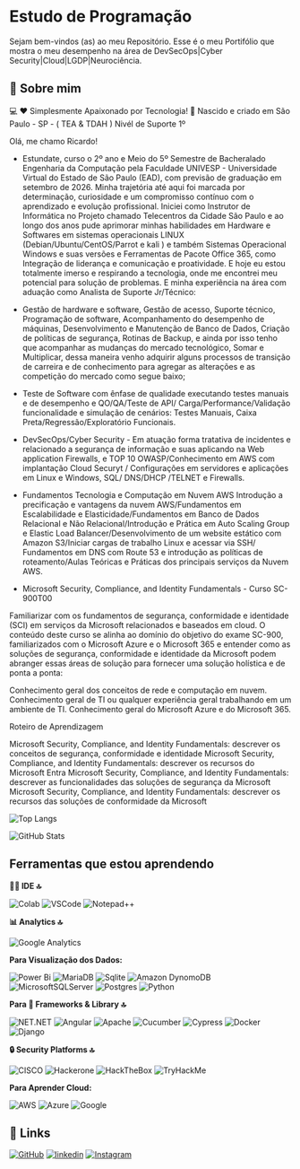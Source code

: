 # Estudo de Programação

Sejam bem-vindos (as) ao meu Repositório.
Esse é o meu Portifólio que mostra o meu desempenho na área de DevSecOps|Cyber Security|Cloud|LGDP|Neurociência.

## 🚀 Sobre mim
💻 ❤️ Simplesmente Apaixonado por Tecnologia!
📘 Nascido e criado em São Paulo - SP - ( TEA & TDAH ) Nivél de Suporte 1º

Olá, me chamo Ricardo!

- Estundate, curso o 2º ano e Meio do 5º Semestre de Bacheralado Engenharia da Computação pela Faculdade UNIVESP - Universidade Virtual do Estado de São Paulo (EAD), com previsão de graduação em setembro de 2026.
Minha trajetória até aqui foi marcada por determinação, curiosidade e um compromisso contínuo com o aprendizado e evolução profissional. Iniciei como Instrutor de Informática no Projeto chamado Telecentros da Cidade São Paulo e ao longo dos anos pude aprimorar minhas habilidades em Hardware e Softwares em sistemas operacionais LINUX (Debian/Ubuntu/CentOS/Parrot e kali ) e também Sistemas Operacional Windows e suas versões e Ferramentas de Pacote Office 365, como Integração de liderança e comunicação e proatividade. E hoje eu estou totalmente imerso e respirando a tecnologia, onde me encontrei meu potencial para solução de problemas. 
E minha experiência na área com aduação  como Analista de Suporte Jr/Técnico:

- Gestão de hardware e software, Gestão de acesso, Suporte técnico, Programação de software, Acompanhamento do desempenho de máquinas, Desenvolvimento e Manutenção de Banco de Dados, Criação de políticas de segurança, Rotinas de Backup, e ainda por isso tenho que acompanhar as mudanças do mercado tecnológico, Somar e Multiplicar, dessa maneira venho adquirir alguns processos de transição de carreira e de conhecimento para agregar as alterações e as competição do mercado como segue baixo;

- Teste de Software com ênfase de qualidade executando testes manuais e de desempenho e QO/QA/Teste de API/ Carga/Performance/Validação funcionalidade e simulação de cenários: Testes Manuais, Caixa Preta/Regressão/Exploratório Funcionais.

- DevSecOps/Cyber Security - Em  atuação forma tratativa de incidentes e relacionado a segurança de informação e suas aplicando na Web application Firewalls, e TOP 10 OWASP/Conhecimento em AWS com implantação Cloud Securyt / Configurações em servidores e aplicações em Linux e Windows, SQL/ DNS/DHCP /TELNET e Firewalls.

- Fundamentos Tecnologia e Computação em Nuvem AWS
Introdução a precificação e vantagens da nuvem AWS/Fundamentos em Escalabilidade e Elasticidade/Fundamentos em Banco de Dados Relacional e Não Relacional/Introdução e Prática em Auto Scaling Group e Elastic Load Balancer/Desenvolvimento de um website estático com Amazon S3/Iniciar cargas de trabalho Linux e acessar via SSH/ Fundamentos em DNS com Route 53 e introdução as políticas de roteamento/Aulas Teóricas e Práticas dos principais serviços da Nuvem AWS.

- Microsoft Security, Compliance, and Identity Fundamentals - Curso SC-900T00

Familiarizar com os fundamentos de segurança, conformidade e identidade (SCI) em serviços da Microsoft relacionados e baseados em cloud. O conteúdo deste curso se alinha ao domínio do objetivo do exame SC-900, familiarizados com o Microsoft Azure e o Microsoft 365 e entender como as soluções de segurança, conformidade e identidade da Microsoft podem abranger essas áreas de solução para fornecer uma solução holística e de ponta a ponta:

Conhecimento geral dos conceitos de rede e computação em nuvem.
Conhecimento geral de TI ou qualquer experiência geral trabalhando em um ambiente de TI.
Conhecimento geral do Microsoft Azure e do Microsoft 365.

Roteiro de Aprendizagem

Microsoft Security, Compliance, and Identity Fundamentals: descrever os conceitos de segurança, conformidade e identidade
Microsoft Security, Compliance, and Identity Fundamentals: descrever os recursos do Microsoft Entra
Microsoft Security, Compliance, and Identity Fundamentals: descrever as funcionalidades das soluções de segurança da Microsoft
Microsoft Security, Compliance, and Identity Fundamentals: descrever os recursos das soluções de conformidade da Microsoft

![Top Langs](https://github-readme-stats-git-masterrstaa-rickstaa.vercel.app/api/top-langs/?username=ricalinux&bg_color=000&border_color=30A3DC&title_color=E94D5F&text_color=FFF)

![GitHub Stats](https://github-readme-stats.vercel.app/api?username=ricalinux&theme=transparent&bg_color=000&border_color=30A3DC&show_icons=true&icon_color=30A3DC&title_color=E94D5F&text_color=FFF)

## Ferramentas que estou aprendendo


**👩‍💻 IDE 🔝**

![Colab](https://img.shields.io/badge/Colab-F9AB00?style=for-the-badge&logo=googlecolab&color=525252)
![VSCode](https://img.shields.io/badge/VSCode-0078D4?style=for-the-badge&logo=visual%20studio%20code&logoColor=white)
![Notepad++](https://img.shields.io/badge/Notepad++-90E59A.svg?style=for-the-badge&logo=notepad%2B%2B&logoColor=black)

**📊 Analytics 🔝**

![Google Analytics](https://img.shields.io/badge/Google%20Analytics-E37400?style=for-the-badge&logo=google%20analytics&logoColor=white)


**Para Visualização dos Dados:** 

![Power Bi](https://img.shields.io/badge/power_bi-F2C811?style=for-the-badge&logo=powerbi&logoColor=black)
![MariaDB](https://img.shields.io/badge/MariaDB-003545?style=for-the-badge&logo=mariadb&logoColor=white)
![Sqlite](https://img.shields.io/badge/Sqlite-003B57?style=for-the-badge&logo=sqlite&logoColor=white)
![Amazon DynomoDB](https://img.shields.io/badge/Amazon%20DynamoDB-4053D6?style=for-the-badge&logo=Amazon%20DynamoDB&logoColor=white)
![MicrosoftSQLServer](https://img.shields.io/badge/Microsoft%20SQL%20Server-CC2927?style=for-the-badge&logo=microsoft%20sql%20server&logoColor=white)
![Postgres](https://img.shields.io/badge/postgres-%23316192.svg?style=for-the-badge&logo=postgresql&logoColor=white)
![Python](https://img.shields.io/badge/python-3670A0?style=for-the-badge&logo=python&logoColor=ffdd54)

**Para 🚀 Frameworks & Library 🔝**

![NET.NET](https://img.shields.io/badge/.NET-512BD4?style=for-the-badge&logo=dotnet&logoColor=white)
![Angular](https://img.shields.io/badge/Angular-DD0031?style=for-the-badge&logo=angular&logoColor=white)
![Apache](https://img.shields.io/badge/Apache-D22128?style=for-the-badge&logo=Apache&logoColor=white)
![Cucumber](https://img.shields.io/badge/Cucumber-43B02A?style=for-the-badge&logo=cucumber&logoColor=white)
![Cypress](https://img.shields.io/badge/Cypress-17202C?style=for-the-badge&logo=cypress&logoColor=white)
![Docker](https://img.shields.io/badge/Docker-2CA5E0?style=for-the-badge&logo=docker&logoColor=white)
![Django](https://img.shields.io/badge/Django-092E20?style=for-the-badge&logo=django&logoColor=green)

**🔒 Security Platforms 🔝**

![CISCO](https://img.shields.io/badge/CISCO-1BA0D7?style=for-the-badge&logo=cisco&logoColor=white)
![Hackerone](https://img.shields.io/badge/Hackerone-494649?style=for-the-badge&logo=hackerone&logoColor=white)
![HackTheBox](https://img.shields.io/badge/HackTheBox-111927?style=for-the-badge&logo=Hack%20The%20Box&logoColor=9FEF00)
![TryHackMe](https://img.shields.io/badge/TryHackMe-212C42?style=for-the-badge&logo=TryHackMe&logoColor=white)


**Para Aprender Cloud:** 

![AWS](https://img.shields.io/badge/AWS-%23FF9900.svg?style=for-the-badge&logo=amazon-aws&logoColor=white)
![Azure](https://img.shields.io/badge/azure-%230072C6.svg?style=for-the-badge&logo=microsoftazure&logoColor=white)
![Google](https://img.shields.io/badge/Google_Cloud-4285F4?style=for-the-badge&logo=google-cloud&logoColor=white) 	

## 🔗 Links
[![GitHub](https://img.shields.io/badge/github-%23121011.svg?style=for-the-badge&logo=github&logoColor=white)](https://github.com/ricalinux)
[![linkedin](https://img.shields.io/badge/linkedin-0A66C2?style=for-the-badge&logo=linkedin&logoColor=white)](https://www.linkedin.com/in/ricardo-de-jesus-santos/)
[![Instagram](https://img.shields.io/badge/Instagram-%23E4405F.svg?style=for-the-badge&logo=Instagram&logoColor=white)](https://www.instagram.com/stos.ricardo/)
